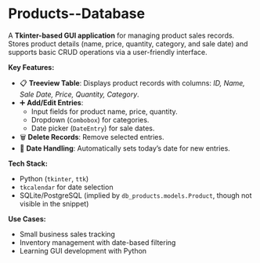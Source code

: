 # Products--Database

A **Tkinter-based GUI application** for managing product sales records. Stores product details (name, price, quantity, category, and sale date) and supports basic CRUD operations via a user-friendly interface.  

**Key Features:**  
- 📋 **Treeview Table**: Displays product records with columns: *ID, Name, Sale Date, Price, Quantity, Category*.  
- ➕ **Add/Edit Entries**:  
  - Input fields for product name, price, quantity.  
  - Dropdown (`Combobox`) for categories.  
  - Date picker (`DateEntry`) for sale dates.  
- 🗑️ **Delete Records**: Remove selected entries.  
- 📅 **Date Handling**: Automatically sets today’s date for new entries.  

**Tech Stack:**  
- Python (`tkinter`, `ttk`)  
- `tkcalendar` for date selection  
- SQLite/PostgreSQL (implied by `db_products.models.Product`, though not visible in the snippet)  

**Use Cases:**  
- Small business sales tracking  
- Inventory management with date-based filtering  
- Learning GUI development with Python  
